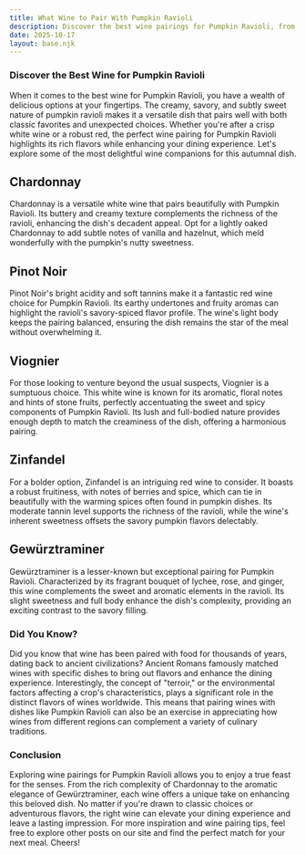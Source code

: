 ```yaml
---
title: What Wine to Pair With Pumpkin Ravioli
description: Discover the best wine pairings for Pumpkin Ravioli, from bold reds to crisp whites.
date: 2025-10-17
layout: base.njk
---
```


### Discover the Best Wine for Pumpkin Ravioli

When it comes to the best wine for Pumpkin Ravioli, you have a wealth of delicious options at your fingertips. The creamy, savory, and subtly sweet nature of pumpkin ravioli makes it a versatile dish that pairs well with both classic favorites and unexpected choices. Whether you're after a crisp white wine or a robust red, the perfect wine pairing for Pumpkin Ravioli highlights its rich flavors while enhancing your dining experience. Let's explore some of the most delightful wine companions for this autumnal dish.

## Chardonnay

Chardonnay is a versatile white wine that pairs beautifully with Pumpkin Ravioli. Its buttery and creamy texture complements the richness of the ravioli, enhancing the dish's decadent appeal. Opt for a lightly oaked Chardonnay to add subtle notes of vanilla and hazelnut, which meld wonderfully with the pumpkin's nutty sweetness.

## Pinot Noir

Pinot Noir's bright acidity and soft tannins make it a fantastic red wine choice for Pumpkin Ravioli. Its earthy undertones and fruity aromas can highlight the ravioli's savory-spiced flavor profile. The wine's light body keeps the pairing balanced, ensuring the dish remains the star of the meal without overwhelming it.

## Viognier

For those looking to venture beyond the usual suspects, Viognier is a sumptuous choice. This white wine is known for its aromatic, floral notes and hints of stone fruits, perfectly accentuating the sweet and spicy components of Pumpkin Ravioli. Its lush and full-bodied nature provides enough depth to match the creaminess of the dish, offering a harmonious pairing.

## Zinfandel

For a bolder option, Zinfandel is an intriguing red wine to consider. It boasts a robust fruitiness, with notes of berries and spice, which can tie in beautifully with the warming spices often found in pumpkin dishes. Its moderate tannin level supports the richness of the ravioli, while the wine's inherent sweetness offsets the savory pumpkin flavors delectably.

## Gewürztraminer

Gewürztraminer is a lesser-known but exceptional pairing for Pumpkin Ravioli. Characterized by its fragrant bouquet of lychee, rose, and ginger, this wine complements the sweet and aromatic elements in the ravioli. Its slight sweetness and full body enhance the dish's complexity, providing an exciting contrast to the savory filling.

### Did You Know?

Did you know that wine has been paired with food for thousands of years, dating back to ancient civilizations? Ancient Romans famously matched wines with specific dishes to bring out flavors and enhance the dining experience. Interestingly, the concept of "terroir," or the environmental factors affecting a crop's characteristics, plays a significant role in the distinct flavors of wines worldwide. This means that pairing wines with dishes like Pumpkin Ravioli can also be an exercise in appreciating how wines from different regions can complement a variety of culinary traditions.

### Conclusion

Exploring wine pairings for Pumpkin Ravioli allows you to enjoy a true feast for the senses. From the rich complexity of Chardonnay to the aromatic elegance of Gewürztraminer, each wine offers a unique take on enhancing this beloved dish. No matter if you're drawn to classic choices or adventurous flavors, the right wine can elevate your dining experience and leave a lasting impression. For more inspiration and wine pairing tips, feel free to explore other posts on our site and find the perfect match for your next meal. Cheers!